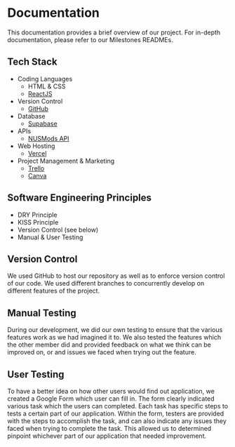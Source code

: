 # Documentation

This documentation provides a brief overview of our project. For in-depth documentation, please refer to our Milestones READMEs.

## Tech Stack
* Coding Languages
	* HTML & CSS
	* [ReactJS](https://reactjs.org/)
* Version Control
	* [GitHub](https://github.com/)
* Database
	* [Supabase](https://supabase.com/)
* APIs
	* [NUSMods API](https://api.nusmods.com/v2/)
* Web Hosting
	* [Vercel](https://vercel.com/)
* Project Management & Marketing
	* [Trello](https://trello.com/)
	* [Canva](https://www.canva.com/)

## Software Engineering Principles
* DRY Principle
* KISS Principle
* Version Control (see below)
* Manual & User Testing

## Version Control
We used GitHub to host our repository as well as to enforce version control of our code.
We used different branches to concurrently develop on different features of the project.

## Manual Testing
During our development, we did our own testing to ensure that the various features work 
as we had imagined it to. We also tested the features which the other member did and provided
feedback on what we think can be improved on, or and issues we faced when trying out the feature.

## User Testing
To have a better idea on how other users would find out application, we created a Google Form which user can fill in. The form clearly indicated various task which the users can completed. Each task has specific steps to tests a certain part of our application. Within the form, testers are provided with the steps to accomplish the task, and can also indicate any issues they faced when trying to complete the task. This allowed us to determined pinpoint whichever part of our application that needed improvement.